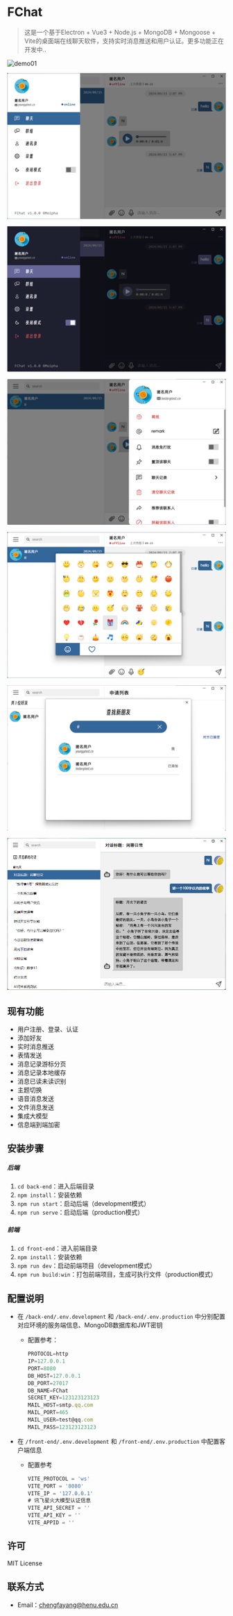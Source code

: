 # FChat

> 这是一个基于Electron + Vue3 + Node.js + MongoDB + Mongoose + Vite的桌面端在线聊天软件，支持实时消息推送和用户认证。更多功能正在开发中..

![demo01](./file/img/demo.gif)

![demo01](./file/img/demo01.png)

![demo01](./file/img/demo02.png)

![demo01](./file/img/demo03.png)

![demo05](./file/img/demo05.png)

![demo01](./file/img/demo04.png)

![demo00](./file/img/image-20250109162430188.png)

## 现有功能

- 用户注册、登录、认证
- 添加好友
- 实时消息推送
- 表情发送
- 消息记录游标分页
- 消息记录本地缓存
- 消息已读未读识别
- 主题切换
- 语音消息发送
- 文件消息发送
- 集成大模型
- 信息端到端加密

## 安装步骤

##### 后端

1. `cd back-end`：进入后端目录
2. `npm install`：安装依赖
3. `npm run start`：启动后端（development模式）
4. `npm run serve`：启动后端（production模式）

##### 前端

1. `cd front-end`：进入前端目录
2. `npm install`：安装依赖
3. `npm run dev`：启动前端项目（development模式）
4. `npm run build:win`：打包前端项目，生成可执行文件（production模式）

## 配置说明

- 在 `/back-end/.env.development` 和 `/back-end/.env.production` 中分别配置对应环境的服务端信息、MongoDB数据库和JWT密钥

  - 配置参考：

    ```js
    PROTOCOL=http
    IP=127.0.0.1
    PORT=8080
    DB_HOST=127.0.0.1
    DB_PORT=27017
    DB_NAME=FChat
    SECRET_KEY=123123123123
    MAIL_HOST=smtp.qq.com
    MAIL_PORT=465
    MAIL_USER=test@qq.com
    MAIL_PASS=123123123123
    ```
- 在 `/front-end/.env.development` 和 `/front-end/.env.production` 中配置客户端信息

  - 配置参考

    ```js
    VITE_PROTOCOL = 'ws'
    VITE_PORT = '8080'
    VITE_IP = '127.0.0.1'
    # 讯飞星火大模型认证信息
    VITE_API_SECRET = ''
    VITE_API_KEY = ''
    VITE_APPID = ''
    ```

## 许可

MIT License

## 联系方式

- Email：chengfayang@henu.edu.cn
